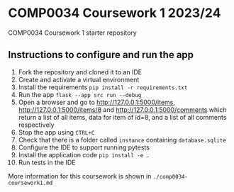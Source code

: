 # COMP0034 Coursework 1 2023/24
COMP0034 Coursework 1 starter repository

## Instructions to configure and run the app

1. Fork the repository and cloned it to an IDE
2. Create and activate a virtual environment
3. Install the requirements `pip install -r requirements.txt`
4. Run the app `flask --app src run --debug`
5. Open a browser and go to http://127.0.0.1:5000/items, http://127.0.0.1:5000/items/8 and http://127.0.0.1:5000/comments which return a list of all items, data for item of id=8, and a list of all comments respectively
6. Stop the app using `CTRL+C`
7. Check that there is a folder called `instance` containing `database.sqlite`
8. Configure the IDE to support running pytests
9. Install the application code `pip install -e .`
10. Run tests in the IDE

More information for this coursework is shown in `./comp0034-coursework1.md`